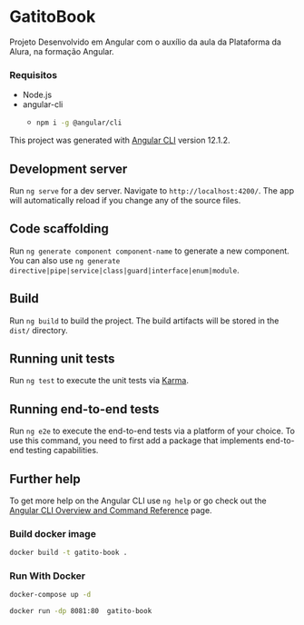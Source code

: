 # GatitoBook

Projeto Desenvolvido em Angular com o auxílio da aula da Plataforma da Alura, na formação Angular.


### Requisitos
* Node.js
* angular-cli
  * ```bash
    npm i -g @angular/cli
    ```


This project was generated with [Angular CLI](https://github.com/angular/angular-cli) version 12.1.2.

## Development server

Run `ng serve` for a dev server. Navigate to `http://localhost:4200/`. The app will automatically reload if you change any of the source files.

## Code scaffolding

Run `ng generate component component-name` to generate a new component. You can also use `ng generate directive|pipe|service|class|guard|interface|enum|module`.

## Build

Run `ng build` to build the project. The build artifacts will be stored in the `dist/` directory.

## Running unit tests

Run `ng test` to execute the unit tests via [Karma](https://karma-runner.github.io).

## Running end-to-end tests

Run `ng e2e` to execute the end-to-end tests via a platform of your choice. To use this command, you need to first add a package that implements end-to-end testing capabilities.

## Further help

To get more help on the Angular CLI use `ng help` or go check out the [Angular CLI Overview and Command Reference](https://angular.io/cli) page.


### Build docker image

```bash
docker build -t gatito-book .
```

### Run With Docker

```bash
docker-compose up -d
```

```bash
docker run -dp 8081:80  gatito-book
```


